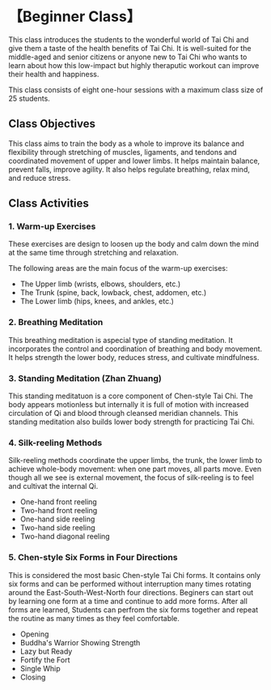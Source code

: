 # 【Beginner Class】

This class introduces the students to the wonderful world of Tai Chi and give them a taste of the health benefits of Tai Chi. 
It is well-suited for the middle-aged and senior citizens or anyone new to Tai Chi who wants to learn about how this low-impact 
but highly theraputic workout can improve their health and happiness. 

This class consists of eight one-hour sessions with a maximum class size of 25 students.

## Class Objectives

This class aims to train the body as a whole to improve its balance and flexibility through stretching of 
muscles, ligaments, and tendons and coordinated movement of upper and lower limbs. 
It helps maintain balance, prevent falls, improve agility. It also helps regulate breathing, relax mind,  and reduce stress. 

## Class Activities

### 1. Warm-up Exercises

These exercises are design to loosen up the body and calm down the mind at the same time through stretching and relaxation.

The following areas are the main focus of the warm-up exercises:

- The Upper limb (wrists, elbows, shoulders, etc.)
- The Trunk (spine, back, lowback, chest, addomen, etc.) 
- The Lower limb (hips, knees, and ankles, etc.)

### 2. Breathing Meditation

This breathing meditation is aspecial type of standing meditation. 
It incorporates the control and coordination of breathing and body movement. 
It helps strength the lower body, reduces stress, and cultivate mindfulness. 

### 3. Standing Meditation (Zhan Zhuang)

This standing meditatuon is a core component of Chen-style Tai Chi. The body appears motionless but internally it is full of 
motion with increased circulation of Qi and blood through cleansed meridian channels. This standing meditation also builds lower body strength for practicing Tai Chi.  

### 4. Silk-reeling Methods

Silk-reeling methods coordinate the upper limbs, the trunk, the lower limb to achieve whole-body movement: 
when one part moves, all parts move. Even though all we see is external movement, the focus of silk-reeling
is to feel and cultivat the internal Qi. 

- One-hand front reeling
- Two-hand front reeling
- One-hand side reeling
- Two-hand side reeling
- Two-hand diagonal reeling

### 5. Chen-style Six Forms in Four Directions

This is considered the most basic Chen-style Tai Chi forms. It contains only six forms and can be performed without interruption 
many times rotating around the East-South-West-North four directions. Beginers can start out by learning one form at a time 
and continue to add more forms. After all forms are learned, Students can perfrom the six forms together and repeat the routine 
as many times as they feel comfortable.

- Opening
- Buddha's Warrior Showing Strength
- Lazy but Ready
- Fortify the Fort
- Single Whip
- Closing 
